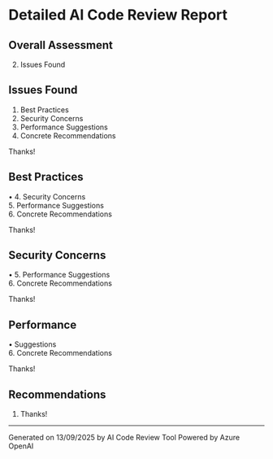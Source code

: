 # Detailed AI Code Review Report

## Overall Assessment
2. Issues Found

## Issues Found
1. Best Practices
2. Security Concerns
3. Performance Suggestions
4. Concrete Recommendations  

Thanks!

## Best Practices
• 4. Security Concerns  
5. Performance Suggestions  
6. Concrete Recommendations  

Thanks!

## Security Concerns
• 5. Performance Suggestions  
6. Concrete Recommendations  

Thanks!

## Performance
• Suggestions  
6. Concrete Recommendations  

Thanks!

## Recommendations
1. Thanks!

---
Generated on 13/09/2025 by AI Code Review Tool
Powered by Azure OpenAI
